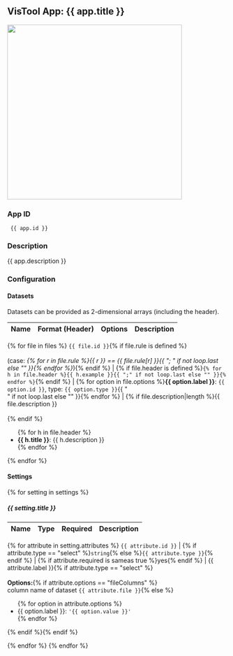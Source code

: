 ## VisTool App: {{ app.title }}

<img src="https://vis.csh.ac.at/vistool/{{ app.previewImage }}" height="400">

### App ID

   ```
    {{ app.id }}
   ```

### Description

{{ app.description }}

### Configuration

#### Datasets

Datasets can be provided as 2-dimensional arrays (including the header).

Name | Format (Header) | Options | Description
---- | --------------- | ------- | -----------
{% for file in files %}
```{{ file.id }}```{% if file.rule is defined %}<br><br>(case: *{% for r in file.rule %}{{ r }} ==  {{ file.rule[r] }}{{ "; " if not loop.last else "" }}{% endfor %}*){% endif %} | {% if file.header is defined %}```{% for h in file.header %}{{ h.example }}{{ ";" if not loop.last else "" }}{% endfor %}```{% endif %} | {% for option in file.options %}**{{ option.label }}**: ```{{ option.id }}```, type: ```{{ option.type }}```{{ "<br>" if not loop.last else "" }}{% endfor %} | {% if file.description|length %}{{ file.description }}<br><br>{% endif %}<ul>{% for h in file.header %}<li><b>{{ h.title }}</b>: {{ h.description }}</li>{% endfor %}</ul>
{% endfor %}

#### Settings

{% for setting in settings %}
##### {{ setting.title }}

Name | Type | Required | Description
---- | ---- | -------- | -----------
{% for attribute in setting.attributes %}
```{{ attribute.id }}``` | {% if attribute.type == "select" %}```string```{% else %}```{{ attribute.type }}```{% endif %} | {% if attribute.required is sameas true %}yes{% endif %} | {{ attribute.label }}{% if attribute.type == "select" %}<br><br><b>Options:</b>{% if attribute.options == "fileColumns" %}<br>column name of dataset ```{{ attribute.file }}```{% else %}<ul>{% for option in attribute.options %}<li>{{ option.label }}: ```'{{ option.value }}'```</li>{% endfor %}</ul>{% endif %}{% endif %}

{% endfor %}
{% endfor %}

<!--- #### Example

```py
config = {
    "datasets": {
{% for file in files %}
        "{{ file.id }}": {
{% if file.options %}
            "options": {
{% for option in file.options %}
                "{{ option.id }}": ...{{ "," if not loop.last else "" }}
{% endfor %}
            },
{% endif %}
            "data": {
                ...
            }
        }{{ "," if not loop.last else "" }}
{% endfor %}
    },
    "settings": {
{% for setting in settings %}{% set loop1 = loop %}
{% for attribute in setting.attributes %}
        "{{ attribute.id }}": ...{{ "," if not loop.last or not loop1.last else "" }}
{% endfor %}
{% endfor %}
    }
}

vt = Vistool("{{ app.id }}", config)
vt.show()
``` -->